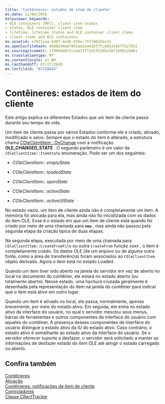 ```yaml
---
title: 'Contêineres: estados de item do cliente'
ms.date: 11/04/2016
helpviewer_keywords:
- OLE containers [MFC], client-item states
- states, OLE container client-item
- lifetime, lifetime states and OLE container client items
- client items and OLE containers
ms.assetid: e7021caa-bd07-4adb-976e-f5f3d025bc53
ms.openlocfilehash: 660b544a0f061ae2e4435777cdd934367f2e7652
ms.sourcegitcommit: 1f009ab0f2cc4a177f2d1353d5a38f164612bdb1
ms.translationtype: MT
ms.contentlocale: pt-BR
ms.lasthandoff: 07/27/2020
ms.locfileid: "87228642"
---
```

# <a name="containers-client-item-states"></a>Contêineres: estados de item do cliente

Este artigo explica os diferentes Estados que um item de cliente passa durante seu tempo de vida.

Um item de cliente passa por vários Estados conforme ele é criado, ativado, modificado e salvo. Sempre que o estado do item é alterado, a estrutura chama [COleClientItem:: OnChange](reference/coleclientitem-class.md#onchange) com a notificação **OLE_CHANGED_STATE** . O segundo parâmetro é um valor da `COleClientItem::ItemState` enumeração. Pode ser um dos seguintes:

- *COleClientItem:: emptyState*

- *COleClientItem:: loadedState*

- *COleClientItem:: openState*

- *COleClientItem:: activeState*

- *COleClientItem:: activeUIState*

No estado vazio, um item de cliente ainda não é completamente um item. A memória foi alocada para ela, mas ainda não foi inicializada com os dados do item OLE. Esse é o estado em que um item de cliente está quando foi criado por meio de uma chamada para **`new`** , mas ainda não passou pela segunda etapa da criação típica de duas etapas.

Na segunda etapa, executada por meio de uma chamada para `COleClientItem::CreateFromFile` ou outra `CreateFrom` função *xxxx* , o item é completamente criado. Os dados OLE (de um arquivo ou de alguma outra fonte, como a área de transferência) foram associados ao `COleClientItem` objeto derivado. Agora o item está no estado Loaded.

Quando um item tiver sido aberto na janela do servidor em vez de aberto no local no documento do contêiner, ele estará no estado aberto (ou totalmente aberto). Nesse estado, uma hachura cruzada geralmente é desenhada pela representação do item na janela do contêiner para indicar que o item está ativo em outro lugar.

Quando um item é ativado no local, ele passa, normalmente, apenas brevemente, por meio do estado ativo. Em seguida, ele entra no estado ativo da interface do usuário, no qual o servidor mesclou seus menus, barras de ferramentas e outros componentes de interface do usuário com aqueles do contêiner. A presença desses componentes de interface do usuário distingue o estado ativo da IU do estado ativo. Caso contrário, o estado ativo é semelhante ao estado ativo da interface do usuário. Se o servidor oferecer suporte a desfazer, o servidor será solicitado a manter as informações de desfazer estado do item OLE até atingir o estado carregado ou aberto.

## <a name="see-also"></a>Confira também

[Contêineres](containers.md)<br/>
[Ativação](activation-cpp.md)<br/>
[Contêineres: notificações de item de cliente](containers-client-item-notifications.md)<br/>
[Controladores](trackers.md)<br/>
[Classe CRectTracker](reference/crecttracker-class.md)
